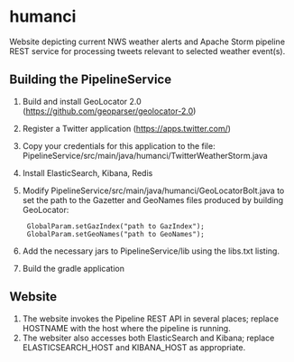 # humanci
Website depicting current NWS weather alerts and Apache Storm pipeline REST service for processing tweets relevant to selected weather event(s).

## Building the PipelineService

1. Build and install GeoLocator 2.0 (https://github.com/geoparser/geolocator-2.0)
2. Register a Twitter application (https://apps.twitter.com/)
3. Copy your credentials for this application to the file: PipelineService/src/main/java/humanci/TwitterWeatherStorm.java
4. Install ElasticSearch, Kibana, Redis
5. Modify PipelineService/src/main/java/humanci/GeoLocatorBolt.java to set the path to the Gazetter and GeoNames files 
   produced by building GeoLocator:

        GlobalParam.setGazIndex("path to GazIndex");
        GlobalParam.setGeoNames("path to GeoNames");

6. Add the necessary jars to PipelineService/lib using the libs.txt listing.
7. Build the gradle application

## Website

1. The website invokes the Pipeline REST API in several places; replace HOSTNAME with the host where the pipeline is running.
2. The websiter also accesses both ElasticSearch and Kibana; replace ELASTICSEARCH_HOST and KIBANA_HOST as appropriate.

